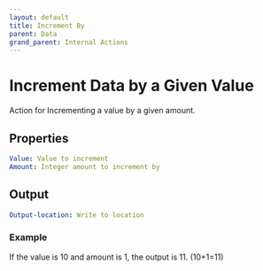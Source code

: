 ```yaml
---
layout: default
title: Increment By
parent: Data
grand_parent: Internal Actions
---
```

# Increment Data by a Given Value
Action for Incrementing a value by a given amount.

## Properties
```yaml
Value: Value to increment
Amount: Integer amount to increment by
```

## Output
```yaml
Output-location: Write to location
```

### Example
If the value is 10 and amount is 1, the output is 11.  (10+1=11)
